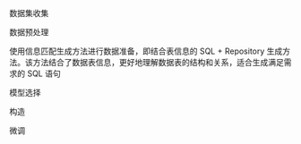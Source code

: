 数据集收集

数据预处理

使用信息匹配生成方法进行数据准备，即结合表信息的 SQL + Repository 生成方法。该方法结合了数据表信息，更好地理解数据表的结构和关系，适合生成满足需求的 SQL 语句

模型选择

构造

微调

